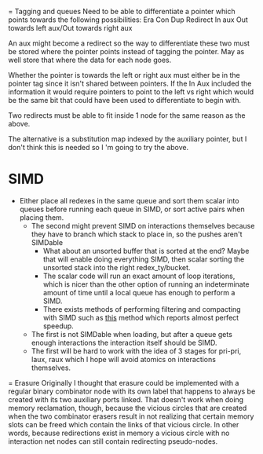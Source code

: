 = Tagging and queues
Need to be able to differentiate a pointer which points towards the following possibilities:
Era
Con
Dup
Redirect
In aux
Out towards left aux/Out towards right aux

An aux might become a redirect so the way to differentiate these two must be stored where the pointer points instead of tagging the pointer. May as well store that where the data for each node goes.

Whether the pointer is towards the left or right aux must either be in the pointer tag since it isn't shared between pointers. If the In Aux included the information it would require pointers to point to the left vs right which would be the same bit that could have been used to differentiate to begin with.

Two redirects must be able to fit inside 1 node for the same reason as the above.

The alternative is a substitution map indexed by the auxiliary pointer, but I don't think this is needed so I 'm going to try the above.


# SIMD
- Either place all redexes in the same queue and sort them scalar into queues before running each queue in SIMD, or sort active pairs when placing them.
    - The second might prevent SIMD on interactions themselves because they have to branch which stack to place in, so the pushes aren't SIMDable
        - What about an unsorted buffer that is sorted at the end? Maybe that will enable doing everything SIMD, then scalar sorting the unsorted stack into the right redex_ty/bucket.
        - The scalar code will run an exact amount of loop iterations, which is nicer than the other option of running an indeterminate amount of time until a local queue has enough to perform a SIMD.
        - There exists methods of performing filtering and compacting with SIMD such as [this](https://quickwit.io/blog/simd-range) method which reports almost perfect speedup.
    - The first is not SIMDable when loading, but after a queue gets enough interactions the interaction itself should be SIMD.
    - The first will be hard to work with the idea of 3 stages for pri-pri, laux, raux which I hope will avoid atomics on interactions themselves.

= Erasure
Originally I thought that erasure could be implemented with a regular binary combinator node with its own label that happens to always be created with its two auxiliary ports linked. That doesn't work when doing memory reclamation, though, because the vicious circles that are created when the two combinator erasers result in not realizing that certain memory slots can be freed which contain the links of that vicious circle. In other words, because redirections exist in memory a vicious circle with no interaction net nodes can still contain redirecting pseudo-nodes.